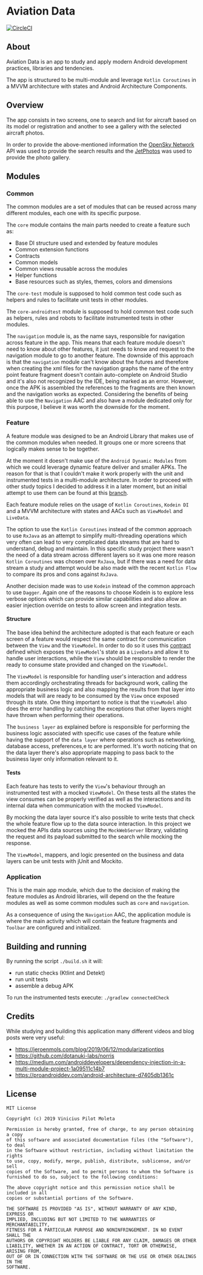 # Aviation Data

[![CircleCI](https://circleci.com/gh/vinicius-pmoleta/aviation-data.svg?style=svg&circle-token=7ad79d72c0bb17b0cbf52455e9f73360d218040d)](https://circleci.com/gh/vinicius-pmoleta/aviation-data)

## About

Aviation Data is an app to study and apply modern Android development practices, libraries and tendencies.

The app is structured to be multi-module and leverage `Kotlin Coroutines` in a MVVM architecture with states and Android Architecture Components.

## Overview

The app consists in two screens, one to search and list for aircraft based on its model or registration and another to see a gallery with the selected aircraft photos.

In order to provide the above-mentioned information the [OpenSky Network](https://opensky-network.org/) API was used to provide the search results and the [JetPhotos](https://www.jetphotos.com/) was used to provide the photo gallery.

## Modules

### Common

The common modules are a set of modules that can be reused across many different modules, each one with its specific purpose.

The `core` module contains the main parts needed to create a feature such as:
- Base DI structure used and extended by feature modules
- Common extension functions
- Contracts
- Common models
- Common views reusable across the modules
- Helper functions
- Base resources such as styles, themes, colors and dimensions

The `core-test` module is supposed to hold common test code such as helpers and rules to facilitate unit tests in other modules.

The `core-androidtest` module is supposed to hold common test code such as helpers, rules and robots to facilitate instrumented tests in other modules.

The `navigation` module is, as the name says, responsible for navigation across feature in the app. This means that each feature module doesn't need to know about other features, it just needs to know and request to the navigation module to go to another feature. The downside of this approach is that the `navigation` module can't know about the futures and therefore when creating the xml files for the navigation graphs the name of the entry point feature fragment doesn't contain auto-complete on Android Studio and it's also not recognized by the IDE, being marked as an error. However, once the APK is assembled the references to the fragments are then known and the navigation works as expected. Considering the benefits of being able to use the `Navigation` AAC and also have a module dedicated only for this purpose, I believe it was worth the downside for the moment.

### Feature

A feature module was designed to be an Android Library that makes use of the common modules when needed. It groups one or more screens that logically makes sense to be together.

At the moment it doesn't make use of the `Android Dynamic Modules` from which we could leverage dynamic feature deliver and smaller APKs. The reason for that is that I couldn't make it work properly with the unit and instrumented tests in a multi-module architecture. In order to proceed with other study topics I decided to address it in a later moment, but an initial attempt to use them can be found at this [branch](https://github.com/vinicius-pmoleta/aviation-data/tree/improvement/adding-dynamic-modules).

Each feature module relies on the usage of `Kotlin Coroutines`, `Kodein DI` and a MVVM architecture with states and AACs such as `ViewModel` and `LiveData`.

The option to use the `Kotlin Coroutines` instead of the common approach to use `RxJava` as an attempt to simplify multi-threading operations which very often can lead to very complicated data streams that are hard to understand, debug and maintain. In this specific study project there wasn't the need of a data stream across different layers so it was one more reason `Kotlin Coroutines` was chosen over `RxJava`, but if there was a need for data stream a study and attempt would be also made with the recent `Kotlin Flow` to compare its pros and cons against `RxJava`.

Another decision made was to use `Kodein` instead of the common approach to use `Dagger`. Again one of the reasons to choose Kodein is to explore less verbose options which can provide similar capabilities and also allow an easier injection override on tests to allow screen and integration tests. 

#### Structure

The base idea behind the architecture adopted is that each feature or each screen of a feature would respect the same contract for communication between the `View` and the `ViewModel`. In order to do so it uses this [contract](https://github.com/vinicius-pmoleta/aviation-data/blob/master/common/core/src/main/java/com/aviationdata/common/core/structure/Contract.kt) defined which exposes the `ViewModel`'s state as a `LiveData` and allow it to handle user interactions, while the `View` should be responsible to render the ready to consume state provided and changed on the `ViewModel`.   

The `ViewModel` is responsible for handling user's interaction and address them accordingly orchestrating threads for background work, calling the appropriate business logic and also mapping the results from that layer into models that will are ready to be consumed by the `View` once exposed through its state. One thing important to notice is that the `ViewModel` also does the error handling by catching the exceptions that other layers might have thrown when performing their operations.

The `business layer` as explained before is responsible for performing the business logic associated with specific use cases of the feature while having the support of the `data layer` where operations such as networking, database access, preferences,e tc are performed. It's worth noticing that on the data layer there's also appropriate mapping to pass back to the business layer only information relevant to it.

#### Tests

Each feature has tests to verify the `View`'s behaviour through an instrumented test with a mocked `ViewModel`. On these tests all the states the view consumes can be properly verified as well as the interactions and its internal data when communication with the mocked `ViewModel`.

By mocking the data layer source it's also possible to write tests that check the whole feature flow up to the data source interaction. In this project we mocked the APIs data sources using the `MockWebServer` library, validating the request and its payload submitted to the search while mocking the response. 

The `ViewModel`, mappers, and logic presented on the business and data layers can be unit tests with jUnit and Mockito. 

### Application

This is the main app module, which due to the decision of making the feature modules as Android libraries, will depend on the the feature modules as well as some common modules such as `core` and `navigation`.

As a consequence of using the `Navigation` AAC, the application module is where the main activity which will contain the feature fragments and `Toolbar` are configured and initialized.

## Building and running

By running the script `./build.sh` it will:
- run static checks (Ktlint and Detekt)
- run unit tests
- assemble a debug APK

To run the instrumented tests execute: `./gradlew connectedCheck`

## Credits

While studying and building this application many different videos and blog posts were very useful:
- https://jeroenmols.com/blog/2019/06/12/modularizationtips
- https://github.com/dotanuki-labs/norris
- https://medium.com/androiddevelopers/dependency-injection-in-a-multi-module-project-1a09511c14b7
- https://proandroiddev.com/android-architecture-d7405db1361c

## License

```
MIT License

Copyright (c) 2019 Vinicius Pilot Moleta

Permission is hereby granted, free of charge, to any person obtaining a copy
of this software and associated documentation files (the "Software"), to deal
in the Software without restriction, including without limitation the rights
to use, copy, modify, merge, publish, distribute, sublicense, and/or sell
copies of the Software, and to permit persons to whom the Software is
furnished to do so, subject to the following conditions:

The above copyright notice and this permission notice shall be included in all
copies or substantial portions of the Software.

THE SOFTWARE IS PROVIDED "AS IS", WITHOUT WARRANTY OF ANY KIND, EXPRESS OR
IMPLIED, INCLUDING BUT NOT LIMITED TO THE WARRANTIES OF MERCHANTABILITY,
FITNESS FOR A PARTICULAR PURPOSE AND NONINFRINGEMENT. IN NO EVENT SHALL THE
AUTHORS OR COPYRIGHT HOLDERS BE LIABLE FOR ANY CLAIM, DAMAGES OR OTHER
LIABILITY, WHETHER IN AN ACTION OF CONTRACT, TORT OR OTHERWISE, ARISING FROM,
OUT OF OR IN CONNECTION WITH THE SOFTWARE OR THE USE OR OTHER DEALINGS IN THE
SOFTWARE.
```